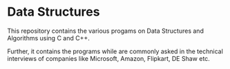 # Data Structures

This repository contains the various progams on Data Structures and Algorithms using C and C++. 

Further, it contains the programs while are commonly asked in the technical interviews of companies like Microsoft, Amazon, Flipkart, DE Shaw etc.
